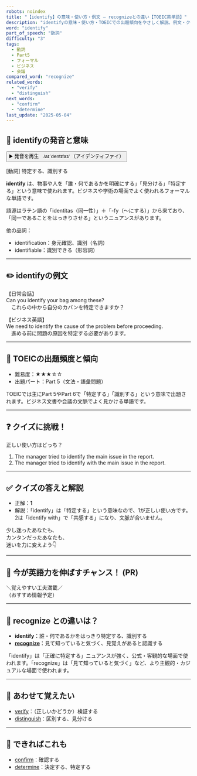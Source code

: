 ```yaml
---
robots: noindex
title: "【identify】の意味・使い方・例文 ― recognizeとの違い【TOEIC英単語】"
description: "identifyの意味・使い方・TOEICでの出題傾向をやさしく解説。例文・クイズ付きでrecognizeとの違いもわかりやすく学べます。"
word: "identify"
part_of_speech: "動詞"
difficulty: "3"
tags:
  - 動詞
  - Part5
  - フォーマル
  - ビジネス
  - 会議
compared_word: "recognize"
related_words:
  - "verify"
  - "distinguish"
next_words:
  - "confirm"
  - "determine"
last_update: "2025-05-04"
---
```


## 🔰 identifyの発音と意味

<button class="play-audio" onclick="playTTS('identify')">
  <span class="play-audio-main">
    ▶️ 発音を再生　/aɪˈdentɪfaɪ/
  </span>
  <span class="play-audio-sub">
    （アイデンティファイ）
  </span>
</button>

[動詞] 特定する、識別する

**identify** は、物事や人を「誰・何であるかを明確にする」「見分ける」「特定する」という意味で使われます。ビジネスや学術の場面でよく使われるフォーマルな単語です。

語源はラテン語の「identitas（同一性）」＋「-fy（～にする）」から来ており、「同一であることをはっきりさせる」というニュアンスがあります。

他の品詞：  
- identification：身元確認、識別（名詞）
- identifiable：識別できる（形容詞）

---

## ✏️ identifyの例文

【日常会話】  
Can you identify your bag among these?  
　これらの中から自分のカバンを特定できますか？

【ビジネス英語】  
We need to identify the cause of the problem before proceeding.  
　進める前に問題の原因を特定する必要があります。

---

## 🎯 TOEICの出題頻度と傾向

- 難易度：★★★☆☆
- 出題パート：Part 5（文法・語彙問題）

TOEICでは主にPart 5やPart 6で「特定する」「識別する」という意味で出題されます。ビジネス文書や会議の文脈でよく見かける単語です。

---

## ❓ クイズに挑戦！

正しい使い方はどっち？

1. The manager tried to identify the main issue in the report.  
2. The manager tried to identify with the main issue in the report.

---

## ✅ クイズの答えと解説

- 正解：**1**
- 解説：「identify」は「特定する」という意味なので、1が正しい使い方です。2は「identify with」で「共感する」になり、文脈が合いません。

少し迷ったあなたも、  
カンタンだったあなたも、  
迷いを力に変えよう👇️

---

## 🚀 今が英語力を伸ばすチャンス！ (PR)

<div class="info-center">
＼覚えやすい工夫満載／<br>  
（おすすめ情報予定）
</div>

---

## 🤔  recognize との違いは？

- **identify**：誰・何であるかをはっきり特定する、識別する
- **[recognize](/word/recognize)**：見て知っていると気づく、見覚えがあると認識する

「identify」は「正確に特定する」ニュアンスが強く、公式・客観的な場面で使われます。「recognize」は「見て知っていると気づく」など、より主観的・カジュアルな場面で使われます。

---

## 🧩 あわせて覚えたい

- [verify](/word/verify)：（正しいかどうか）検証する
- [distinguish](/word/distinguish)：区別する、見分ける

---

## 📖 できればこれも

- [confirm](/word/confirm)：確認する
- [determine](/word/determine)：決定する、特定する

<!-- cvid: aid03_bid29 -->
